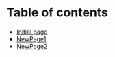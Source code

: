 # Table of contents

* [Initial page](README.md)
* [NewPage1](newpage.md)
* [NewPage2](newpage2.md)


